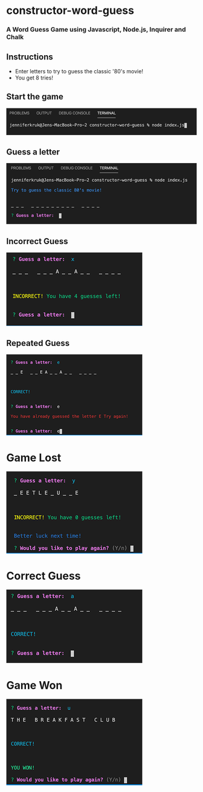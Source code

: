 # constructor-word-guess

### A Word Guess Game using Javascript, Node.js, Inquirer and Chalk

## Instructions
* Enter letters to try to guess the classic '80's movie!
* You get 8 tries!

## Start the game
![start-the-game](./images/startGame.png)

## Guess a letter
![guess-a-letter](./images/guessALetter.png)

## Incorrect Guess
![incorrect](./images/incorrect.png)

## Repeated Guess
![repeat](./images/repeatLetter.png)

# Game Lost
![you-lost](./images/youLost.png)

# Correct Guess
![correct](./images/correct.png)

# Game Won
![you-won](./images/youWon.png)
